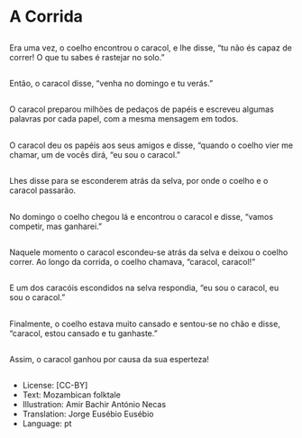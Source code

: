 # A Corrida

##
Era uma vez, o coelho
encontrou o caracol, e
lhe disse, “tu não és
capaz de correr! O que
tu sabes é rastejar no
solo.”

##
Então, o caracol disse,
“venha no domingo e tu
verás.”

##
O caracol preparou
milhões de pedaços de
papéis e escreveu
algumas palavras por
cada papel, com a
mesma mensagem em
todos.

##
O caracol deu os papéis
aos seus amigos e
disse, “quando o coelho
vier me chamar, um de
vocês dirá, “eu sou o
caracol.”

##
Lhes disse para se
esconderem atrás da
selva, por onde o
coelho e o caracol
passarão.

##
No domingo o coelho
chegou lá e encontrou o
caracol e disse, “vamos
competir, mas
ganharei.”

##
Naquele momento o
caracol escondeu-se
atrás da selva e deixou
o coelho correr. Ao
longo da corrida, o
coelho chamava,
“caracol, caracol!”

##
E um dos caracóis
escondidos na selva
respondia, “eu sou o
caracol, eu sou o
caracol.”

##
Finalmente, o coelho
estava muito cansado e
sentou-se no chão e
disse, “caracol, estou
cansado e tu
ganhaste.”

##
Assim, o caracol
ganhou por causa da
sua esperteza!

##
* License: [CC-BY]
* Text: Mozambican folktale
* Illustration: Amir Bachir António Necas
* Translation: Jorge Eusébio Eusébio
* Language: pt
